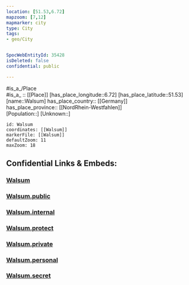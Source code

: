 ```yaml
---
location: [51.53,6.72] 
mapzoom: [7,12] 
mapmarker: city 
type: City
tags:
- geo/City


SpocWebEntityId: 35428
isDeleted: false
confidential: public

---
```

#is_a_/Place  
#is_a_ :: [[Place]] 
[has_place_longitude::6.72] 
[has_place_latitude::51.53] 
[name::Walsum] 
has_place_country:: [[Germany]]  
has_place_province:: [[NordRhein-Westfahlen]]  
[Population::] 
[Unknown::] 


```leaflet
id: Walsum
coordinates: [[Walsum]] 
markerFile: [[Walsum]] 
defaultZoom: 11 
maxZoom: 18
```


## Confidential Links & Embeds: 

### [Walsum](/_Standards/Earth/Continent/Europe/Europe~Central/Germany/Germany~West/Nordrhein-Westfalen/counties~NW/Duisburg/Walsum.md) 

### [Walsum.public](/_public/Earth/Continent/Europe/Europe~Central/Germany/Germany~West/Nordrhein-Westfalen/counties~NW/Duisburg/Walsum.public.md) 

### [Walsum.internal](/_internal/Earth/Continent/Europe/Europe~Central/Germany/Germany~West/Nordrhein-Westfalen/counties~NW/Duisburg/Walsum.internal.md) 

### [Walsum.protect](/_protect/Earth/Continent/Europe/Europe~Central/Germany/Germany~West/Nordrhein-Westfalen/counties~NW/Duisburg/Walsum.protect.md) 

### [Walsum.private](/_private/Earth/Continent/Europe/Europe~Central/Germany/Germany~West/Nordrhein-Westfalen/counties~NW/Duisburg/Walsum.private.md) 

### [Walsum.personal](/_personal/Earth/Continent/Europe/Europe~Central/Germany/Germany~West/Nordrhein-Westfalen/counties~NW/Duisburg/Walsum.personal.md) 

### [Walsum.secret](/_secret/Earth/Continent/Europe/Europe~Central/Germany/Germany~West/Nordrhein-Westfalen/counties~NW/Duisburg/Walsum.secret.md)

